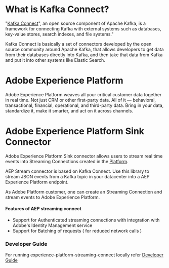 # What is Kafka Connect?

"[Kafka Connect](https://docs.confluent.io/current/connect/index.html)", an open source component of Apache Kafka, is a framework for connecting Kafka with external systems such as databases, key-value stores, search indexes, and file systems."

Kafka Connect is basically a set of connectors developed by the open source community around Apache Kafka, that allows developers to get data from their databases directly into Kafka, and then take that data from Kafka and put it into other systems like Elastic Search.

# Adobe Experience Platform

Adobe Experience Platform weaves all your critical customer data together in real time. Not just CRM or other first-party data. All of it — behavioral, transactional, financial, operational, and third-party data. Bring in your data, standardize it, make it smarter, and act on it across channels.
 
# Adobe Experience Platform Sink Connector

Adobe Experience Platform Sink connector allows users to stream real time events into Streaming Connections created in the [Platform](https://platform.adobe.com).

AEP Stream connector is based on Kafka Connect. Use this library to stream JSON events from a Kafka topic in your datacenter into a AEP Experience Platform endpoint.

As Adobe Platform customer, one can create an Streaming Connection and stream events to Adobe Experience Platform.

#### Features of AEP streaming connect

* Support for Authenticated streaming connections with integration with Adobe's Identity Management service 
* Support for Batching of requests ( for reduced network calls ) 


### Developer Guide
For running experience-platform-streaming-connect locally refer [Developer Guide](./DEVELOPER_GUIDE.md)



